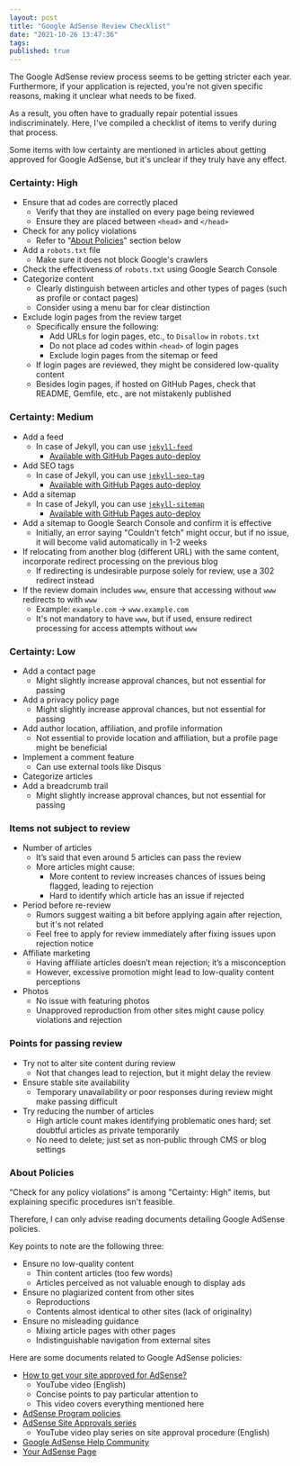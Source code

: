 ```yaml
---
layout: post
title: "Google AdSense Review Checklist"
date: "2021-10-26 13:47:36"
tags:
published: true
---
```


The Google AdSense review process seems to be getting stricter each year. Furthermore, if your application is rejected, you're not given specific reasons, making it unclear what needs to be fixed. 

As a result, you often have to gradually repair potential issues indiscriminately. Here, I've compiled a checklist of items to verify during that process.

Some items with low certainty are mentioned in articles about getting approved for Google AdSense, but it's unclear if they truly have any effect.

### Certainty: High
* Ensure that ad codes are correctly placed
    * Verify that they are installed on every page being reviewed
    * Ensure they are placed between `<head>` and `</head>`
* Check for any policy violations
    * Refer to "[About Policies](#ポリシーについて)" section below
* Add a `robots.txt` file
    * Make sure it does not block Google's crawlers
* Check the effectiveness of `robots.txt` using Google Search Console
* Categorize content
    * Clearly distinguish between articles and other types of pages (such as profile or contact pages)
    * Consider using a menu bar for clear distinction
* Exclude login pages from the review target
    * Specifically ensure the following:
        * Add URLs for login pages, etc., to `Disallow` in `robots.txt`
        * Do not place ad codes within `<head>` of login pages
        * Exclude login pages from the sitemap or feed
    * If login pages are reviewed, they might be considered low-quality content
    * Besides login pages, if hosted on GitHub Pages, check that README, Gemfile, etc., are not mistakenly published

### Certainty: Medium
* Add a feed
    * In case of Jekyll, you can use [`jekyll-feed`](https://github.com/jekyll/jekyll-feed)
        * [Available with GitHub Pages auto-deploy](https://pages.github.com/versions/)
* Add SEO tags
    * In case of Jekyll, you can use [`jekyll-seo-tag`](https://github.com/jekyll/jekyll-seo-tag)
        * [Available with GitHub Pages auto-deploy](https://pages.github.com/versions/)
* Add a sitemap
    * In case of Jekyll, you can use [`jekyll-sitemap`](https://github.com/jekyll/jekyll-sitemap)
        * [Available with GitHub Pages auto-deploy](https://pages.github.com/versions/)
* Add a sitemap to Google Search Console and confirm it is effective
    * Initially, an error saying "Couldn't fetch" might occur, but if no issue, it will become valid automatically in 1-2 weeks
* If relocating from another blog (different URL) with the same content, incorporate redirect processing on the previous blog
    * If redirecting is undesirable purpose solely for review, use a 302 redirect instead
* If the review domain includes `www`, ensure that accessing without `www` redirects to with `www`
    * Example: `example.com` → `www.example.com`
    * It's not mandatory to have `www`, but if used, ensure redirect processing for access attempts without `www`

### Certainty: Low
* Add a contact page
    * Might slightly increase approval chances, but not essential for passing
* Add a privacy policy page
    * Might slightly increase approval chances, but not essential for passing
* Add author location, affiliation, and profile information
    * Not essential to provide location and affiliation, but a profile page might be beneficial
* Implement a comment feature
    * Can use external tools like Disqus
* Categorize articles
* Add a breadcrumb trail
    * Might slightly increase approval chances, but not essential for passing

### Items not subject to review
* Number of articles
    * It’s said that even around 5 articles can pass the review
    * More articles might cause:
        * More content to review increases chances of issues being flagged, leading to rejection
        * Hard to identify which article has an issue if rejected
* Period before re-review
    * Rumors suggest waiting a bit before applying again after rejection, but it's not related
    * Feel free to apply for review immediately after fixing issues upon rejection notice
* Affiliate marketing
    * Having affiliate articles doesn’t mean rejection; it’s a misconception
    * However, excessive promotion might lead to low-quality content perceptions
* Photos
    * No issue with featuring photos
    * Unapproved reproduction from other sites might cause policy violations and rejection

### Points for passing review
* Try not to alter site content during review
    * Not that changes lead to rejection, but it might delay the review
* Ensure stable site availability
    * Temporary unavailability or poor responses during review might make passing difficult
* Try reducing the number of articles
    * High article count makes identifying problematic ones hard; set doubtful articles as private temporarily
    * No need to delete; just set as non-public through CMS or blog settings

### About Policies
“Check for any policy violations” is among "Certainty: High" items, but explaining specific procedures isn't feasible.

Therefore, I can only advise reading documents detailing Google AdSense policies.

Key points to note are the following three:

* Ensure no low-quality content
    * Thin content articles (too few words)
    * Articles perceived as not valuable enough to display ads
* Ensure no plagiarized content from other sites
    * Reproductions
    * Contents almost identical to other sites (lack of originality)
* Ensure no misleading guidance 
    * Mixing article pages with other pages
    * Indistinguishable navigation from external sites

Here are some documents related to Google AdSense policies:

* [How to get your site approved for AdSense?](https://www.youtube.com/watch?v=lZUG0XGlZZY)
    * YouTube video (English)
    * Concise points to pay particular attention to
    * This video covers everything mentioned here
* [AdSense Program policies](https://support.google.com/adsense/answer/48182)
* [AdSense Site Approvals series](https://www.youtube.com/playlist?list=PLbAFD4oU9Ycr4j1pViNjkS82rhbF293H8)
    * YouTube video play series on site approval procedure (English)
* [Google AdSense Help Community](https://support.google.com/adsense/community)
* [Your AdSense Page](https://support.google.com/adsense/answer/10568458)

